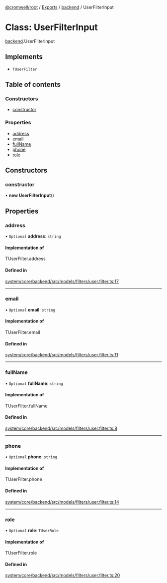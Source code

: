 [@cromwell/root](../README.md) / [Exports](../modules.md) / [backend](../modules/backend.md) / UserFilterInput

# Class: UserFilterInput

[backend](../modules/backend.md).UserFilterInput

## Implements

- `TUserFilter`

## Table of contents

### Constructors

- [constructor](backend.UserFilterInput.md#constructor)

### Properties

- [address](backend.UserFilterInput.md#address)
- [email](backend.UserFilterInput.md#email)
- [fullName](backend.UserFilterInput.md#fullname)
- [phone](backend.UserFilterInput.md#phone)
- [role](backend.UserFilterInput.md#role)

## Constructors

### constructor

• **new UserFilterInput**()

## Properties

### address

• `Optional` **address**: `string`

#### Implementation of

TUserFilter.address

#### Defined in

[system/core/backend/src/models/filters/user.filter.ts:17](https://github.com/CromwellCMS/Cromwell/blob/master/system/core/backend/src/models/filters/user.filter.ts#L17)

___

### email

• `Optional` **email**: `string`

#### Implementation of

TUserFilter.email

#### Defined in

[system/core/backend/src/models/filters/user.filter.ts:11](https://github.com/CromwellCMS/Cromwell/blob/master/system/core/backend/src/models/filters/user.filter.ts#L11)

___

### fullName

• `Optional` **fullName**: `string`

#### Implementation of

TUserFilter.fullName

#### Defined in

[system/core/backend/src/models/filters/user.filter.ts:8](https://github.com/CromwellCMS/Cromwell/blob/master/system/core/backend/src/models/filters/user.filter.ts#L8)

___

### phone

• `Optional` **phone**: `string`

#### Implementation of

TUserFilter.phone

#### Defined in

[system/core/backend/src/models/filters/user.filter.ts:14](https://github.com/CromwellCMS/Cromwell/blob/master/system/core/backend/src/models/filters/user.filter.ts#L14)

___

### role

• `Optional` **role**: `TUserRole`

#### Implementation of

TUserFilter.role

#### Defined in

[system/core/backend/src/models/filters/user.filter.ts:20](https://github.com/CromwellCMS/Cromwell/blob/master/system/core/backend/src/models/filters/user.filter.ts#L20)
